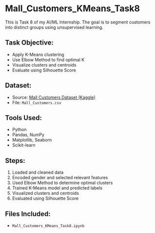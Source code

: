 # Mall_Customers_KMeans_Task8 
This is Task 8 of my AI/ML Internship. The goal is to segment customers into distinct groups using unsupervised learning.

##  Task Objective:
- Apply K-Means clustering
- Use Elbow Method to find optimal K
- Visualize clusters and centroids
- Evaluate using Silhouette Score

##  Dataset:
- Source: [Mall Customers Dataset (Kaggle)](https://www.kaggle.com/datasets/vjchoudhary7/customer-segmentation-tutorial-in-python)
- File: `Mall_Customers.csv`

##  Tools Used:
- Python
- Pandas, NumPy
- Matplotlib, Seaborn
- Scikit-learn

##  Steps:
1. Loaded and cleaned data
2. Encoded gender and selected relevant features
3. Used Elbow Method to determine optimal clusters
4. Trained K-Means model and predicted labels
5. Visualized clusters and centroids
6. Evaluated using Silhouette Score

##  Files Included:
- `Mall_Customers_KMeans_Task8.ipynb`
